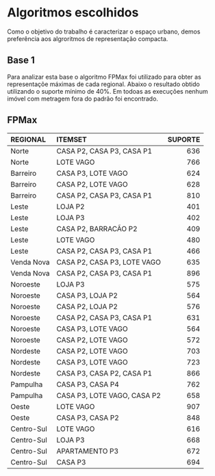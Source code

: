 # Algoritmos escolhidos
Como o objetivo do trabalho é caracterizar o espaço urbano, demos preferência aos algroritmos de representação compacta. 

## Base 1
Para analizar esta base o algoritmo FPMax foi utilizado para obter as representaçõe máximas de cada regional. Abaixo o resultado obtido utilizando o suporte mínimo de 40%. Em todoas as execuções nenhum imóvel com metragem fora do padrão foi encontrado.

## FPMax

|REGIONAL   |ITEMSET                     | SUPORTE|
|:----------|:---------------------------|-------:|
|Norte      |CASA P2, CASA P3, CASA P1   |     636|
|Norte      |LOTE VAGO                   |     766|
|Barreiro   |CASA P3, LOTE VAGO          |     624|
|Barreiro   |CASA P2, LOTE VAGO          |     628|
|Barreiro   |CASA P2, CASA P3, CASA P1   |     810|
|Leste      |LOJA P2                     |     401|
|Leste      |LOJA P3                     |     402|
|Leste      |CASA P2, BARRACÃO P2        |     409|
|Leste      |LOTE VAGO                   |     480|
|Leste      |CASA P2, CASA P3, CASA P1   |     466|
|Venda Nova |CASA P2, CASA P3, LOTE VAGO |     635|
|Venda Nova |CASA P2, CASA P3, CASA P1   |     896|
|Noroeste   |LOJA P3                     |     575|
|Noroeste   |CASA P3, LOJA P2            |     564|
|Noroeste   |CASA P2, LOJA P2            |     576|
|Noroeste   |CASA P2, CASA P3, CASA P1   |     631|
|Noroeste   |CASA P3, LOTE VAGO          |     564|
|Noroeste   |CASA P2, LOTE VAGO          |     572|
|Nordeste   |CASA P2, LOTE VAGO          |     703|
|Nordeste   |CASA P3, LOTE VAGO          |     723|
|Nordeste   |CASA P3, CASA P2, CASA P1   |     866|
|Pampulha   |CASA P3, CASA P4            |     762|
|Pampulha   |CASA P3, LOTE VAGO, CASA P2 |     658|
|Oeste      |LOTE VAGO                   |     907|
|Oeste      |CASA P3, CASA P2            |     848|
|Centro-Sul |LOTE VAGO                   |     616|
|Centro-Sul |LOJA P3                     |     668|
|Centro-Sul |APARTAMENTO P3              |     672|
|Centro-Sul |CASA P3                     |     694|
